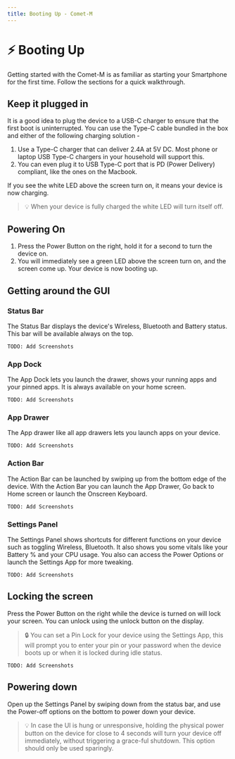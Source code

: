 ```yaml
---
title: Booting Up - Comet-M
---
```


# ⚡️ Booting Up

Getting started with the Comet-M is as familiar as starting your Smartphone for the first time. Follow the sections for a quick walkthrough.

## Keep it plugged in

It is a good idea to plug the device to a USB-C charger to ensure that the first boot is uninterrupted. You can use the Type-C cable bundled in the box and either of the following charging solution - 

1. Use a Type-C charger that can deliver 2.4A at 5V DC. Most phone or laptop USB Type-C chargers in your household will support this.
2. You can even plug it to USB Type-C port that is PD (Power Delivery) compliant, like the ones on the Macbook.

If you see the white LED above the screen turn on, it means your device is now charging.

> 💡 When your device is fully charged the white LED will turn itself off.

## Powering On

1. Press the Power Button on the right, hold it for a second to turn the device on. 
2. You will immediately see a green LED above the screen turn on, and the screen come up. Your device is now booting up.

## Getting around the GUI

### Status Bar
The Status Bar displays the device's Wireless, Bluetooth and Battery status. This bar will be available always on the top.

```
TODO: Add Screenshots
```

### App Dock
The App Dock lets you launch the drawer, shows your running apps and your pinned apps. It is always available on your home screen.

```
TODO: Add Screenshots
```

### App Drawer
The App drawer like all app drawers lets you launch apps on your device.

```
TODO: Add Screenshots
```

### Action Bar
The Action Bar can be launched by swiping up from the bottom edge of the device. With the Action Bar you can launch the App Drawer, Go back to Home screen or launch the Onscreen Keyboard.

```
TODO: Add Screenshots
```

### Settings Panel
The Settings Panel shows shortcuts for different functions on your device such as toggling Wireless, Bluetooth. It also shows you some vitals like your Battery % and your CPU usage. You also can access the Power Options or launch the Settings App for more tweaking.

```
TODO: Add Screenshots
```

## Locking the screen

Press the Power Button on the right while the device is turned on will lock your screen. You can unlock using the unlock button on the display.

> 🔒 You can set a Pin Lock for your device using the Settings App, this will prompt you to enter your pin or your password when the device boots up or when it is locked during idle status.

```
TODO: Add Screenshots
```


## Powering down

Open up the Settings Panel by swiping down from the status bar, and use the Power-off options on the bottom to power down your device.

> 💡 In case the UI is hung or unresponsive, holding the physical power button on the device for close to 4 seconds will turn your device off immediately, without triggering a grace-ful shutdown. This option should only be used sparingly.
